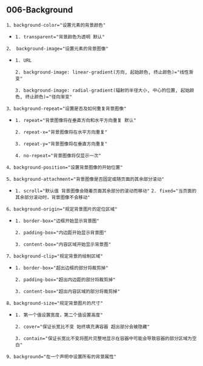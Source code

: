 ## 006-Background

`1、background-color="设置元素的背景颜色"`

- `1. transparent="背景颜色为透明 默认"`

`2、 background-image="设置元素的背景图像"`

- `1. URL`

  `2. background-image: linear-gradient(方向, 起始颜色, 终止颜色)="线性渐变"`

  `3. background-image: radial-gradient(辐射的半径大小, 中心的位置, 起始颜色, 终止颜色)="径向渐变"`

`3、background-repeat="设置是否及如何重复背景图像"`

- `1. repeat="背景图像将在垂直方向和水平方向重复 默认"`

  `2. repeat-x="背景图像将在水平方向重复"`

  `3. repeat-y="背景图像将在垂直方向重复"`

  `4. no-repeat="背景图像将仅显示一次"`

`4、background-position="设置背景图像的开始位置"`

`5、background-attachment="背景图像是否固定或随页面的其余部分滚动"`

- `1. scroll="默认值 背景图像会随着页面其余部分的滚动而移动"`
  `2. fixed="当页面的其余部分滚动时，背景图像不会移动"`

`6、background-origin="规定背景图片的定位区域"`

- `1. border-box="边框开始显示背景图"`

  `2. padding-box="内边距开始显示背景图"`

  `3. content-box="内容区域开始显示背景图"`

`7、background-clip="规定背景的绘制区域"`

- `1. border-box="超出边框的部分将裁剪掉"`

  `2. padding-box="超出内边距的部分将裁剪掉"`

  `3. content-box="超出内容区域的部分将裁剪掉"`

`8、background-size="规定背景图片的尺寸"`

- `1. 第一个值设置宽度，第二个值设置高度"`

  `2. cover="保证长宽比不变 始终填充满容器 超出部分会被隐藏"`

  `3. contain="保证长宽比不变将图片完整地显示在容器中可能会导致容器的部分区域为空白"`

`9、background="在一个声明中设置所有的背景属性"`

